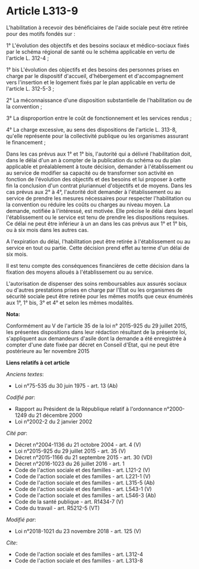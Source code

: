 # Article L313-9

L'habilitation à recevoir des bénéficiaires de l'aide sociale peut être retirée pour des motifs fondés sur :

1° L'évolution des objectifs et des besoins sociaux et médico-sociaux fixés par le schéma régional de santé ou le schéma
applicable en vertu de l'article L. 312-4 ;

1° bis L'évolution des objectifs et des besoins des personnes prises en charge par le dispositif d'accueil, d'hébergement et
d'accompagnement vers l'insertion et le logement fixés par le plan applicable en vertu de l'article L. 312-5-3 ;

2° La méconnaissance d'une disposition substantielle de l'habilitation ou de la convention ;

3° La disproportion entre le coût de fonctionnement et les services rendus ;

4° La charge excessive, au sens des dispositions de l'article L. 313-8, qu'elle représente pour la collectivité publique ou
les organismes assurant le financement ;

Dans les cas prévus aux 1° et 1° bis, l'autorité qui a délivré l'habilitation doit, dans le délai d'un an à compter de la
publication du schéma ou du plan applicable et préalablement à toute décision, demander à l'établissement ou au service de
modifier sa capacité ou de transformer son activité en fonction de l'évolution des objectifs et des besoins et lui proposer à
cette fin la conclusion d'un contrat pluriannuel d'objectifs et de moyens. Dans les cas prévus aux 2° à 4°, l'autorité doit
demander à l'établissement ou au service de prendre les mesures nécessaires pour respecter l'habilitation ou la convention ou
réduire les coûts ou charges au niveau moyen. La demande, notifiée à l'intéressé, est motivée. Elle précise le délai dans
lequel l'établissement ou le service est tenu de prendre les dispositions requises. Ce délai ne peut être inférieur à un an
dans les cas prévus aux 1° et 1° bis, ou à six mois dans les autres cas.

A l'expiration du délai, l'habilitation peut être retirée à l'établissement ou au service en tout ou partie. Cette décision
prend effet au terme d'un délai de six mois.

Il est tenu compte des conséquences financières de cette décision dans la fixation des moyens alloués à l'établissement ou au
service.

L'autorisation de dispenser des soins remboursables aux assurés sociaux ou d'autres prestations prises en charge par l'Etat
ou les organismes de sécurité sociale peut être retirée pour les mêmes motifs que ceux énumérés aux 1°, 1° bis, 3° et 4° et
selon les mêmes modalités.

**Nota:**

Conformément au V de l'article 35 de la loi n° 2015-925 du 29 juillet 2015, les présentes dispositions dans leur rédaction
résultant de la présente loi, s'appliquent aux demandeurs d'asile dont la demande a été enregistrée à compter d'une date
fixée par décret en Conseil d'Etat, qui ne peut être postérieure au 1er novembre 2015

**Liens relatifs à cet article**

_Anciens textes_:

  - Loi n°75-535 du 30 juin 1975 - art. 13 (Ab)

_Codifié par_:

  - Rapport au Président de la République relatif à l'ordonnance n°2000-1249 du 21 décembre 2000
  - Loi n°2002-2 du 2 janvier 2002

_Cité par_:

  - Décret n°2004-1136 du 21 octobre 2004 - art. 4 (V)
  - Loi n°2015-925 du 29 juillet 2015 - art. 35 (V)
  - Décret n°2015-1166 du 21 septembre 2015 - art. 30 (VD)
  - Décret n°2016-1023 du 26 juillet 2016 - art. 1
  - Code de l'action sociale et des familles - art. L121-2 (V)
  - Code de l'action sociale et des familles - art. L221-1 (V)
  - Code de l'action sociale et des familles - art. L315-5 (Ab)
  - Code de l'action sociale et des familles - art. L543-1 (V)
  - Code de l'action sociale et des familles - art. L546-3 (Ab)
  - Code de la santé publique - art. R1434-7 (V)
  - Code du travail - art. R5212-5 (VT)

_Modifié par_:

  - Loi n°2018-1021 du 23 novembre 2018 - art. 125 (V)

_Cite_:

  - Code de l'action sociale et des familles - art. L312-4
  - Code de l'action sociale et des familles - art. L313-8
